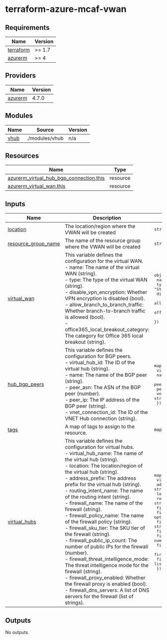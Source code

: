 # terraform-azure-mcaf-vwan

<!-- BEGIN_TF_DOCS -->
## Requirements

| Name | Version |
|------|---------|
| <a name="requirement_terraform"></a> [terraform](#requirement\_terraform) | >= 1.7 |
| <a name="requirement_azurerm"></a> [azurerm](#requirement\_azurerm) | >= 4 |

## Providers

| Name | Version |
|------|---------|
| <a name="provider_azurerm"></a> [azurerm](#provider\_azurerm) | 4.7.0 |

## Modules

| Name | Source | Version |
|------|--------|---------|
| <a name="module_vhub"></a> [vhub](#module\_vhub) | ./modules/vhub | n/a |

## Resources

| Name | Type |
|------|------|
| [azurerm_virtual_hub_bgp_connection.this](https://registry.terraform.io/providers/hashicorp/azurerm/latest/docs/resources/virtual_hub_bgp_connection) | resource |
| [azurerm_virtual_wan.this](https://registry.terraform.io/providers/hashicorp/azurerm/latest/docs/resources/virtual_wan) | resource |

## Inputs

| Name | Description | Type | Default | Required |
|------|-------------|------|---------|:--------:|
| <a name="input_location"></a> [location](#input\_location) | The location/region where the VWAN will be created | `string` | n/a | yes |
| <a name="input_resource_group_name"></a> [resource\_group\_name](#input\_resource\_group\_name) | The name of the resource group where the VWAN will be created | `string` | n/a | yes |
| <a name="input_virtual_wan"></a> [virtual\_wan](#input\_virtual\_wan) | This variable defines the configuration for the virtual WAN.<br>- name: The name of the virtual WAN (string).<br>- type: The type of the virtual WAN (string).<br>- disable\_vpn\_encryption: Whether VPN encryption is disabled (bool).<br>- allow\_branch\_to\_branch\_traffic: Whether branch-to-branch traffic is allowed (bool).<br>- office365\_local\_breakout\_category: The category for Office 365 local breakout (string). | <pre>object({<br>    name = string<br>    type = optional(string, "Standard")<br>    disable_vpn_encryption = optional(bool, false)<br>    allow_branch_to_branch_traffic = optional(bool, true)<br>    office365_local_breakout_category = optional(string, "None")<br>  })</pre> | n/a | yes |
| <a name="input_hub_bgp_peers"></a> [hub\_bgp\_peers](#input\_hub\_bgp\_peers) | This variable defines the configuration for BGP peers.<br>- virtual\_hub\_id: The ID of the virtual hub (string).<br>- name: The name of the BGP peer (string).<br>- peer\_asn: The ASN of the BGP peer (number).<br>- peer\_ip: The IP address of the BGP peer (string).<br>- vnet\_connection\_id: The ID of the VNET Hub connection (string). | <pre>map(object({<br>    virtual_hub_id     = string<br>    name               = string<br>    peer_asn           = number<br>    peer_ip            = string<br>    vnet_connection_id = string<br>  }))</pre> | `{}` | no |
| <a name="input_tags"></a> [tags](#input\_tags) | A map of tags to assign to the resource. | `map(string)` | `{}` | no |
| <a name="input_virtual_hubs"></a> [virtual\_hubs](#input\_virtual\_hubs) | This variable defines the configuration for virtual hubs.<br>- virtual\_hub\_name: The name of the virtual hub (string).<br>- location: The location/region of the virtual hub (string).<br>- address\_prefix: The address prefix for the virtual hub (string).<br>- routing\_intent\_name: The name of the routing intent (string).<br>- firewall\_name: The name of the firewall (string).<br>- firewall\_policy\_name: The name of the firewall policy (string).<br>- firewall\_sku\_tier: The SKU tier of the firewall (string).<br>- firewall\_public\_ip\_count: The number of public IPs for the firewall (number).<br>- firewall\_threat\_intelligence\_mode: The threat intelligence mode for the firewall (string).<br>- firewall\_proxy\_enabled: Whether the firewall proxy is enabled (bool).<br>- firewall\_dns\_servers: A list of DNS servers for the firewall (list of strings). | <pre>map(object({<br>    virtual_hub_name                  = string<br>    address_prefix                    = string<br>    location                          = optional(string, null)<br>    routing_intent_name               = string<br>    firewall_name                     = string<br>    firewall_zones                    = optional(set(string), ["1", "2", "3"])<br>    firewall_policy_name              = string<br>    firewall_sku_tier                 = string<br>    firewall_public_ip_count          = number<br>    firewall_threat_intelligence_mode = string<br>    firewall_proxy_enabled            = optional(bool, true)<br>    firewall_dns_servers              = list(string)<br>  }))</pre> | `{}` | no |

## Outputs

No outputs.
<!-- END_TF_DOCS -->
